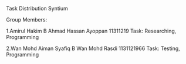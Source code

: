 Task Distribution
Syntium

Group Members:

1.Amirul Hakim B Ahmad Hassan Ayoppan 11311219
  Task: Researching, Programming
  
2.Wan Mohd Aiman Syafiq B Wan Mohd Rasdi 1131121966
  Task: Testing, Programming
